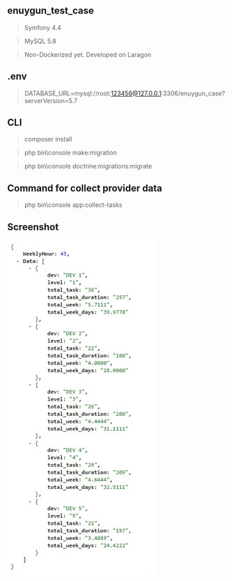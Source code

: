 ## enuygun_test_case
>Symfony 4.4

>MySQL 5.8

>Non-Dockerized yet. Developed on Laragon

## .env
>DATABASE_URL=mysql://root:123456@127.0.0.1:3306/enuygun_case?serverVersion=5.7

## CLI
>composer install

>php bin\console make:migration

>php bin\console doctrine:migrations:migrate


## Command for collect provider data
>php bin\console app:collect-tasks

## Screenshot
![Screenshot](https://raw.githubusercontent.com/ugulay/enuygun_test_case/master/screenshot.jpg)